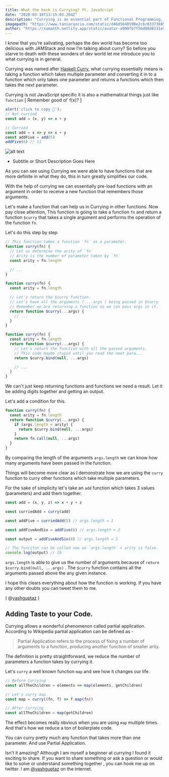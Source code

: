 ```yaml
---
title: What the heck is Currying? ft. JavaScript
date: "2020-03-18T13:15:03.284Z"
description: "Currying is an essential part of Functional Programming, let's see what the heck is it."
imagepath: "https://www.taniarascia.com/static/d46d5640598e2cbc03373885d2226c51/de03e/cookie.png"
author: "https://sumanth.netlify.app/static/avatar-a900fb7f56d08d8331e5b8b67b1a09f7.png"
---
```


I know that you’re salivating, perhaps the dev world has become too delicious with JAMStack and now I’m talking about curry? So before you starve to death with these wonders of dev world let me introduce you to what currying is in general.

Currying was named after [Haskell Curry](https://en.wikipedia.org/wiki/Haskell_Curry), what currying essentially means is taking a function which takes multiple parameter and converting it in to a function which only takes one parameter and returns a functions which then takes the next parameter.

Currying is not JavaScript specific it is also a mathematical things just like `function` [ Remember good ol' f(x)? ]

```javascript
alert('click to copy 💾');
// Not curried
const add = (x, y) => x + y

// Curried
const add = x => y => x + y
const addFive = add(5)
addFive(6) // 11
```
![alt text](https://zocada.com/wp-content/uploads/2019/01/gatsby_blog-740x370.png "Logo Title Text 1")

- Subtitle or Short Description Goes Here

As you can see using Currying we were able to have functions that are more definite in what they do, this in turn greatly simplifies our code.

With the help of currying we can essentially pre-load functions with an argument in order to receive a new function that remembers those arguments.

Let's make a function that can help us in Currying in other functions.
Now pay close attention,
This function is going to take a function `fn` and return a function `$curry` that takes a single argument and performs the operation of the function `fn`.

Let's do this step by step

```javascript
// This function takes a function `fn` as a parameter.
function curry(fn) {
  // Let us determine the arity of `fn`
  // Arity is the number of parameter taken by `fn`
  const arity = fn.length

  // ...
}
```

```javascript
function curry(fn) {
  const arity = fn.length

  // Let's return the $curry function.
  // Let's have all the arguments ( ...args ) being passed in $curry
  // Remember we are returning a function so we can pass args in it.
  return function $curry(...args) {
    // ...
  }
}
```

```javascript
function curry(fn) {
  const arity = fn.length
  return function $curry(...args) {
    // Let's return the function with all the passed arguments.
    // This code maybe stupid until you read the next para...
    return $curry.bind(null, ...args)

    // ...
  }
}
```

We can't just keep returning functions and functions we need a result. Let it be adding digits together and getting an output.

Let's add a condition for this.

```javascript
function curry(fn) {
  const arity = fn.length
  return function $curry(...args) {
    if (args.length < arity) {
      return $curry.bind(null, ...args)
    }
    return fn.call(null, ...args)
  }
}
```

By comparing the length of the arguments `args.length` we can know how many arguments have been passed in the function.

Things will become more clear as I demonstrate how we are using the `curry` function to curry other functions which take multiple parameters.

For the sake of simplicity let's take an `add` function which takes 3 values (parameters) and add them together.

```javascript
const add = (x, y, z) => x + y + z

const curriedAdd = curry(add)

const addFive = curriedAdd(5) // args.length = 1

const addFiveAndSix = addFive(6) // args.length = 2

const output = addFiveAndSix(8) // args.length = 3

// The funciton can be called now as `args.length` < arity is false.
console.log(output) // 19
```

`args.length` is able to give us the number of arguments because of `return $curry.bind(null, ...args)` . The `$curry` function contains all the arguments passed above the any given instance.

I hope this clears everything about how the function is working. If you have any other doubts you can tweet them to me.

( @[yashguptaz](https://twitter.com/yashguptaz) )

## Adding Taste to your Code.

Currying allows a wonderful phenomenon called partial application.
According to Wikipedia partial application can be defined as -

> Partial Application refers to the process of fixing a number of arguments to a function, producing another function of smaller arity.

The definition is pretty straightforward, we reduce the number of parameters a function takes by currying it.

Let's `curry` a well known function `map` and see how it changes our life.

```javascript
// Before Currying
const allTheChildren = elements => map(elements, getChildren)

// Let's curry map
const map = curry((fn, f) => f.map(fn))

// AFter Currying
const allTheChildren = map(getChildren)
```

The effect becomes really obvious when you are using `map` multiple times. And that's how we reduce a ton of boilerplate code.

You can curry pretty much any function that takes more than one parameter. And use Partial Application.

Isn't it amazing? Although I am myself a beginner at currying I found it exciting to share. If you want to share something or ask a question or would like to solve or understand something together , you can hook me up on twitter. I am [@yashguptaz](https://twitter.com/yashguptaz) on the internet.
